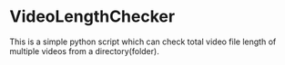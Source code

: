 # VideoLengthChecker
This is a simple python script which can check total video file length of multiple videos from a directory(folder).
